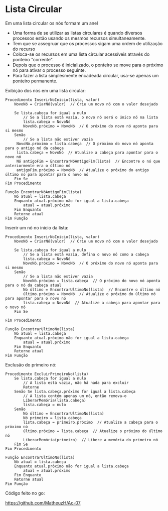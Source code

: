 # Lista Circular

Em uma lista circular os nós formam um anel

 - Uma forma de se utilizar as listas circulares é quando diversos processos estão usando os mesmos recursos simultaneamente.
 - Tem que se assegruar que os processos sigam uma ordem de utilização do recurso
 - Coloca-se os recursos em uma lista circular acessíveis através do ponteiro "corrente".
 - Depois que o processo é inicializado, o ponteiro se move para o próximo nó para ativar o processo seguinte.
 - Para fazer a lista simplesmente encadeada circular, usa-se apenas um ponteiro permanente.

Exibição dos nós em uma lista circular:

```
Procedimento InserirNoInicio(lista, valor)
    NovoNó = CriarNó(valor)  // Crie um novo nó com o valor desejado
    
    Se lista.cabeça for igual a nulo
        // Se a lista está vazia, o novo nó será o único nó na lista
        lista.cabeça = NovoNó
        NovoNó.próximo = NovoNó  // O próximo do novo nó aponta para si mesmo
    Senão
        // Se a lista não estiver vazia
     NovoNó.próximo = lista.cabeça  // O próximo do novo nó aponta para o antigo nó da cabeça
     lista.cabeça = NovoNó  // Atualize a cabeça para apontar para o novo nó
     Nó antigoFim = EncontrarNóAntigoFim(lista)  // Encontre o nó que anteriormente era o último nó
     antigoFim.próximo = NovoNó  // Atualize o próximo do antigo último nó para apontar para o novo nó
	Fim Se
Fim Procedimento

Função EncontrarNóAntigoFim(lista)
    Nó atual = lista.cabeça
    Enquanto atual.próximo não for igual a lista.cabeça
        atual = atual.próximo
    Fim Enquanto
    Retorne atual
Fim Função
```



Inserir um nó no inicio da lista:
    

    Procedimento InserirNoInicio(lista, valor)
        NovoNó = CriarNó(valor)  // Crie um novo nó com o valor desejado
    
        Se lista.cabeça for igual a nulo
            // Se a lista está vazia, defina o novo nó como a cabeça
            lista.cabeça = NovoNó
            NovoNó.próximo = NovoNó  // O próximo do novo nó aponta para si mesmo
        Senão
            // Se a lista não estiver vazia
            NovoNó.próximo = lista.cabeça  // O próximo do novo nó aponta para o nó da cabeça atual
            Nó último = EncontrarUltimoNo(lista)  // Encontre o último nó
            último.próximo = NovoNó  // Atualize o próximo do último nó para apontar para o novo nó
            lista.cabeça = NovoNó  // Atualize a cabeça para apontar para o novo nó
        Fim Se
    
    Fim Procedimento
    
    Função EncontrarUltimoNo(lista)
        Nó atual = lista.cabeça
        Enquanto atual.próximo não for igual a lista.cabeça
            atual = atual.próximo
        Fim Enquanto
        Retorne atual
    Fim Função


Exclusão do primeiro nó:



```
Procedimento ExcluirPrimeiroNo(lista)
    Se lista.cabeça for igual a nulo
        // A lista está vazia, não há nada para excluir
        Retorne
    Senão Se lista.cabeça.próximo for igual a lista.cabeça
        // A lista contém apenas um nó, então remova-o
        LiberarMemória(lista.cabeça)
        lista.cabeça = nulo
    Senão
        Nó último = EncontrarUltimoNo(lista)
        Nó primeiro = lista.cabeça
        lista.cabeça = primeiro.próximo  // Atualize a cabeça para o próximo nó
        último.próximo = lista.cabeça  // Atualize o próximo do último nó
        LiberarMemória(primeiro)  // Libere a memória do primeiro nó
    Fim Se
Fim Procedimento

Função EncontrarUltimoNo(lista)
    Nó atual = lista.cabeça
    Enquanto atual.próximo não for igual a lista.cabeça
        atual = atual.próximo
    Fim Enquanto
    Retorne atual
Fim Função
```
Código feito no go:

https://github.com/MatheuzH/Ac-07